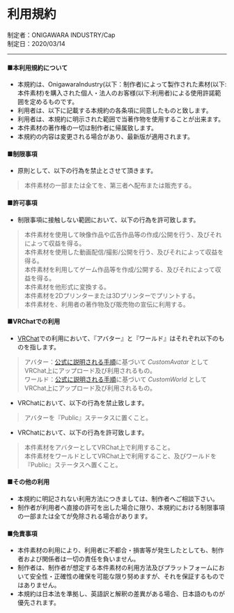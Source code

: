 # 利用規約
 
制定者：ONIGAWARA INDUSTRY/Cap  
制定日：2020/03/14 
***

#### ■本利用規約について

- 本規約は、OnigawaraIndustry(以下：制作者)によって製作された素材(以下:本件素材)を購入された個人・法人のお客様(以下:利用者)による使用許諾範囲を定めるものです。
- 利用者は、以下に記載する本規約の各条項に同意したものと致します。
- 利用者は、本規約に明示された範囲で当著作物を使用することが出来ます。
- 本件素材の著作権の一切は制作者に帰属致します。
- 本規約の内容は変更される場合があり、最新版が適用されます。


#### ■制限事項

- 原則として、以下の行為を禁止とさせて頂きます。
> 本件素材の一部または全てを、第三者へ配布または販売する。


#### ■許可事項

- 制限事項に接触しない範囲において、以下の行為を許可致します。  
> 本件素材を使用して映像作品や広告作品等の作成/公開を行う、及びそれによって収益を得る。  
> 本件素材を使用した動画配信/撮影/公開を行う、及びそれによって収益を得る。  
> 本件素材を利用してゲーム作品等を作成/公開する、及びそれによって収益を得る。  
> 本件素材を他形式に変換する。  
> 本件素材を2Dプリンターまたは3Dプリンターでプリントする。  
> 本件素材を、利用者の著作物及び販売物の宣伝に利用する。  


#### ■VRChatでの利用

- [VRChat](https://vrchat.com/)での利用において、『アバター』と『ワールド』はそれぞれ以下のものを指します。
> アバター：[公式に説明される手順](https://docs.vrchat.com/docs/creating-your-first-avatar)に基づいて *CustomAvatar* としてVRChat上にアップロード及び利用されるもの。  
> ワールド：[公式に説明される手順](https://docs.vrchat.com/docs/creating-your-first-world)に基づいて *CustomWorld* としてVRChat上にアップロード及び利用されるもの。

- VRChatにおいて、以下の行為を禁止致します。
> アバターを『Public』ステータスに置くこと。

- VRChatにおいて、以下の行為を許可致します。
> 本件素材をアバターとしてVRChat上で利用すること。  
> 本件素材をワールドとしてVRChat上で利用すること、及びワールドを『Public』ステータスへ置くこと。  


#### ■その他の利用

- 本規約に明記されない利用方法につきましては、制作者へご相談下さい。  
- 制作者が利用者へ直接の許可を出した場合に限り、本規約における制限事項の一部または全てが免除される場合があります。  


#### ■免責事項

- 本件素材の利用により、利用者に不都合・損害等が発生したとしても、制作者および関係者は一切の責任を負いません。  
- 制作者は、制作者が想定する本件素材の利用方法及びプラットフォームにおいて安全性・正確性の確保を可能な限り努めますが、それを保証するものではありません。  
- 本規約は日本法を準拠し、英語訳と解釈の差異がある場合、日本語のものが優先されます。  
